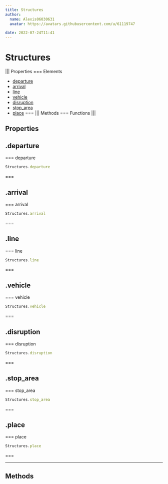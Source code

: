 ```yaml
---
title: Structures
author:
  name: Alexis06030631
  avatar: https://avatars.githubusercontent.com/u/61119747

date: 2022-07-24T11:41
---
```


# Structures

||| Properties
=== Elements
- [departure](#departure)
- [arrival](#arrival)
- [line](#line)
- [vehicle](#vehicle)
- [disruption](#disruption)
- [stop_area](#stop_area)
- [place](#place)
===
||| Methods
=== Functions
|||
## Properties
## .departure

=== departure




```javascript
Structures.departure
```
===

## .arrival

=== arrival




```javascript
Structures.arrival
```
===

## .line

=== line




```javascript
Structures.line
```
===

## .vehicle

=== vehicle




```javascript
Structures.vehicle
```
===

## .disruption

=== disruption




```javascript
Structures.disruption
```
===

## .stop_area

=== stop_area




```javascript
Structures.stop_area
```
===

## .place

=== place




```javascript
Structures.place
```
===

---
## Methods

